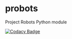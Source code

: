 # probots

Project Robots Python module

[![Codacy Badge](https://app.codacy.com/project/badge/Grade/29abaabe52cc4311b24cb27742f8e70c)](https://app.codacy.com/gh/Project-Robots/probots/dashboard?utm_source=gh&utm_medium=referral&utm_content=&utm_campaign=Badge_grade)

